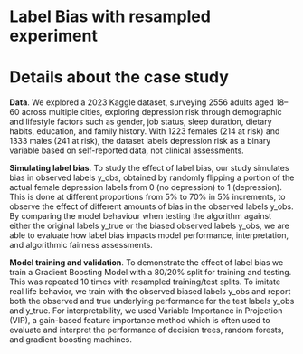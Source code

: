 #  Label Bias with resampled experiment

# Details about the case study
**Data**. We explored a 2023 Kaggle dataset, surveying 2556 adults aged 18–60 across multiple cities, exploring depression risk through demographic and lifestyle factors such as gender, job status, sleep duration, dietary habits, education, and family history. With 1223 females (214 at risk) and 1333 males (241 at risk), the dataset labels depression risk as a binary variable based on self-reported data, not clinical assessments.

**Simulating label bias**. To study the effect of label bias, our study simulates bias in observed labels y_obs, obtained by randomly flipping a portion of the actual female depression labels from 0 (no depression) to 1 (depression). This is done at different proportions from 5% to 70% in 5% increments, to observe the effect of different amounts of bias in the observed labels y_obs. By comparing the model behaviour when testing the algorithm against either the original labels y_true or the biased observed labels y_obs, we are able to evaluate how label bias impacts model performance, interpretation, and algorithmic fairness assessments. 

**Model training and validation**. To demonstrate the effect of label bias we train a Gradient Boosting Model with a 80/20% split for training and testing. This was repeated 10 times with resampled training/test splits. To imitate real life behavior, we train with the observed biased labels y_obs and report both the observed and true underlying performance for the test labels y_obs and y_true. For interpretability, we used Variable Importance in Projection (VIP), a gain-based feature importance method which is often used to evaluate and interpret the performance of decision trees, random forests, and gradient boosting machines. 

